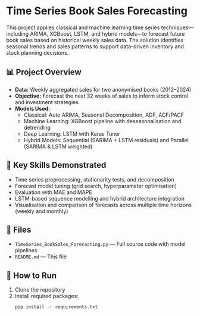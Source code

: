 # Time Series Book Sales Forecasting
This project applies classical and machine learning time series techniques—including ARIMA, XGBoost, LSTM, and hybrid models—to forecast future book sales based on historical weekly sales data. The solution identifies seasonal trends and sales patterns to support data-driven inventory and stock planning decisions.

## 📊 Project Overview

- **Data:** Weekly aggregated sales for two anonymised books (2012–2024)
- **Objective:** Forecast the next 32 weeks of sales to inform stock control and investment strategies
- **Models Used:**
  - Classical: Auto ARIMA, Seasonal Decomposition, ADF, ACF/PACF
  - Machine Learning: XGBoost pipeline with deseasonalisation and detrending
  - Deep Learning: LSTM with Keras Tuner
  - Hybrid Models: Sequential (SARIMA + LSTM residuals) and Parallel (SARIMA & LSTM weighted)

## 🧠 Key Skills Demonstrated

- Time series preprocessing, stationarity tests, and decomposition
- Forecast model tuning (grid search, hyperparameter optimisation)
- Evaluation with MAE and MAPE
- LSTM-based sequence modelling and hybrid architecture integration
- Visualisation and comparison of forecasts across multiple time horizons (weekly and monthly)

## 📁 Files

- `TimeSeries_BookSales_Forecasting.py` — Full source code with model pipelines
- `README.md` — This file

## 🚀 How to Run

1. Clone the repository
2. Install required packages:
   ```bash
   pip install -r requirements.txt
